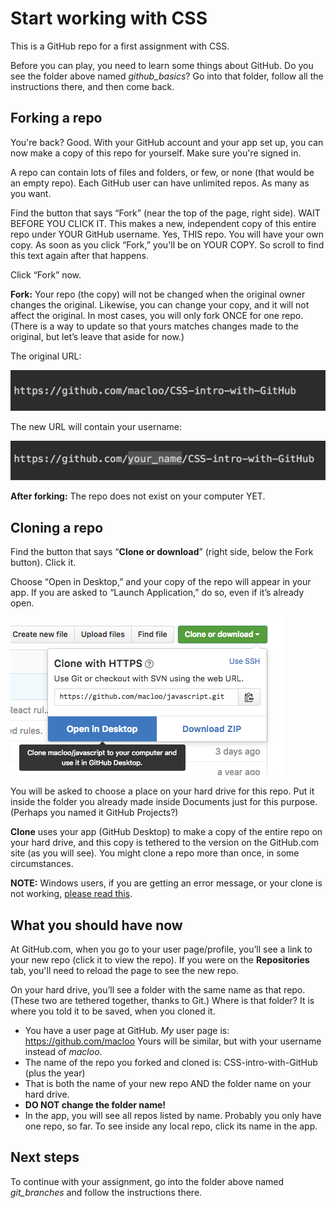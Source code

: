 # Start working with CSS

This is a GitHub repo for a first assignment with CSS.

Before you can play, you need to learn some things about GitHub. Do you see the folder above named *github_basics*? Go into that folder, follow all the instructions there, and then come back.

## Forking a repo

You're back? Good. With your GitHub account and your app set up, you can now make a copy of this repo for yourself. Make sure you're signed in.

A repo can contain lots of files and folders, or few, or none (that would be an empty repo). Each GitHub user can have unlimited repos. As many as you want.

Find the button that says “Fork” (near the top of the page, right side). WAIT BEFORE YOU CLICK IT. This makes a new, independent copy of this entire repo under YOUR GitHub username. Yes, THIS repo. You will have your own copy. As soon as you click “Fork,” you'll be on YOUR COPY. So scroll to find this text again after that happens.

Click “Fork” now.

**Fork:** Your repo (the copy) will not be changed when the original owner changes the original. Likewise, you can change your copy, and it will not affect the original. In most cases, you will only fork ONCE for one repo. (There is a way to update so that yours matches changes made to the original, but let’s leave that aside for now.)

The original URL:

![Original URL for this repo](images/url1.png)

The new URL will contain your username:

![New URL for your forked copy](images/url2.png)

**After forking:** The repo does not exist on your computer YET.

## Cloning a repo

Find the button that says “**Clone or download**” (right side, below the Fork button). Click it.

Choose “Open in Desktop,” and your copy of the repo will appear in your app. If you are asked to “Launch Application,” do so, even if it’s already open.

 ![How to clone](images/clone.png)

You will be asked to choose a place on your hard drive for this repo. Put it inside the folder you already made inside Documents just for this purpose. (Perhaps you named it GitHub Projects?)

**Clone** uses your app (GitHub Desktop) to make a copy of the entire repo on your hard drive, and this copy is tethered to the version on the GitHub.com site (as you will see). You might clone a repo more than once, in some circumstances.

**NOTE:** Windows users, if you are getting an error message, or your clone is not working,
[please read this](http://babydatajournalism.tumblr.com/post/85108267252/github-for-windows-cant-clone-repo-stops-at-9).

## What you should have now

At GitHub.com, when you go to your user page/profile, you’ll see a link to your new repo (click it to view the repo). If you were on the **Repositories** tab, you'll need to reload the page to see the new repo.

On your hard drive, you’ll see a folder with the same name as that repo. (These two are tethered together, thanks to Git.) Where is that folder? It is where you told it to be saved, when you cloned it.

* You have a user page at GitHub. *My* user page is: https://github.com/macloo Yours will be similar, but with your username instead of *macloo*.
* The name of the repo you forked and cloned is: CSS-intro-with-GitHub (plus the year)
* That is both the name of your new repo AND the folder name on your hard drive.
* **DO NOT change the folder name!**
* In the app, you will see all repos listed by name. Probably you only have one repo, so far. To see inside any local repo, click its name in the app.

## Next steps

To continue with your assignment, go into the folder above named *git_branches* and follow the instructions there.
